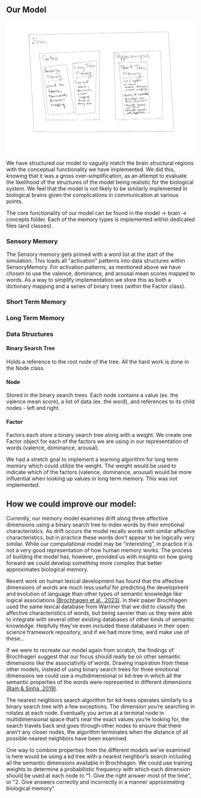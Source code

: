

## Our Model

![High Level Model Overview](images/modeldiagram.png)

We have structured our model to vaguely match the brain structural regions 
with the conceptual functionality we have implemented. We did this, knowing 
that it was a gross over-simplification, as an attempt 
to evaluate the likelihood of the structures of the model being realistic for
the biological system. We feel that the model is not likely to be similarly implemented
in biological brains given the complications in communication at various points.

The core functionality of our model can be found in the model -> brain -> concepts folder. 
Each of the memory types is implemented within dedicated files (and classes). 

### Sensory Memory
The Sensory memory gets primed with a word list at the start of the simulation. 
This loads all "activation" patterns into data structures within SensoryMemory. 
For activation patterns, as mentioned above we have chosen to use the valence, dominance, 
and arousal mean scores mapped to words. As a way to simplify implementation we store this
as both a dictionary mapping and a series of binary trees (within the Factor class). 

### Short Term Memory


### Long Term Memory

### Data Structures

#### Binary Search Tree
Holds a reference to the root node of the tree. All the hard work is done in the Node class.

#### Node
Stored in the binary search trees. Each node contains a value (ex. the valence mean score), a 
list of data (ex. the word), and references to its child nodes - left and right.

#### Factor
Factors each store a binary search tree along with a weight. We create one Factor object
for each of the factors we are using in our representation of words 
(valence, dominance, arousal). 

We had a stretch goal to implement
a learning algorithm for long term memory which could utilize the weight. 
The weight would be used to indicate which of the factors (valence, dominance, arousal) 
would be more influential when looking up values in long term memory. This was not implemented.


## How we could improve our model:

Currently, our memory model examines drift along three affective 
dimensions using a binary search tree to index words by their 
emotional characteristics. As drift occurs the model recalls words 
with similar affective characteristics, but in practice these words 
don’t appear to be logically very similar. While our computational 
model may be “interesting”, in practice it is not a very good 
representation of how human memory works. The process of building 
the model has, however, provided us with insights on how going 
forward we could develop something more complex that better 
approximates biological memory. 

Recent work on human lexical development has found that the affective
dimensions of words are much less useful for predicting the 
development and evolution of language than other types of semantic 
knowledge like logical associations [(Brochhagen et al., 2023)](#brochhagen-et-al-2023). 
In their paper Brochhagen 
used the same lexical database from Warriner that we did to classify 
the affective characteristics of words, but being savvier than us 
they were able to integrate with several other existing databases 
of other kinds of semantic knowledge. Helpfully they’ve even included 
these databases in their open science framework repository, and if we
had more time, we’d make use of these… 

If we were to recreate our model again from scratch, the findings of 
Brochhagen suggest that our focus should really be on other semantic 
dimensions like the associativity of words. Drawing inspiration from 
these other models, instead of using binary search trees for three 
emotional dimensions we could use a multidimensional or kd-tree in 
which all the semantic properties of the words were represented in 
different dimensions [(Ram & Sinha, 2019)](#ram-sinha-2019).

The nearest neighbors search algorithm for kd-trees operates 
similarly to a binary search tree with a few exceptions. The 
dimension you’re searching in rotates at each node. Eventually you 
arrive at a terminal node in multidimensional space that’s near the 
exact values you’re looking for, the search travels back and goes 
through other nodes to ensure that there aren’t any closer nodes, 
the algorithm terminates when the distance of all possible nearest 
neighbors have been examined.

One way to combine properties from the different models we’ve 
examined is here would be using a kd tree with a nearest neighbor’s 
search including all the semantic dimensions available in Brochhagen.
We could use training weights to determine a probabilistic frequency 
with which each dimension should be used at each node to 
“1. Give the right answer most of the time”, or 
“2. Give answers correctly and incorrectly in a manner approximating 
biological memory”.
